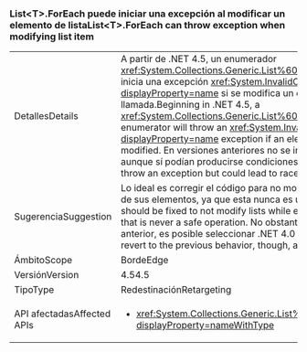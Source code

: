 ### <a name="listlttgtforeach-can-throw-exception-when-modifying-list-item"></a><span data-ttu-id="7fe14-101">List&lt;T&gt;.ForEach puede iniciar una excepción al modificar un elemento de lista</span><span class="sxs-lookup"><span data-stu-id="7fe14-101">List&lt;T&gt;.ForEach can throw exception when modifying list item</span></span>

|   |   |
|---|---|
|<span data-ttu-id="7fe14-102">Detalles</span><span class="sxs-lookup"><span data-stu-id="7fe14-102">Details</span></span>|<span data-ttu-id="7fe14-103">A partir de .NET 4.5, un enumerador <xref:System.Collections.Generic.List%601.ForEach(System.Action{%600})> inicia una excepción <xref:System.InvalidOperationException?displayProperty=name> si se modifica un elemento de la colección que realiza la llamada.</span><span class="sxs-lookup"><span data-stu-id="7fe14-103">Beginning in .NET 4.5, a <xref:System.Collections.Generic.List%601.ForEach(System.Action{%600})> enumerator will throw an <xref:System.InvalidOperationException?displayProperty=name> exception if an element in the calling collection is modified.</span></span> <span data-ttu-id="7fe14-104">En versiones anteriores no se iniciaban excepciones en estos casos, aunque sí podían producirse condiciones de carrera.</span><span class="sxs-lookup"><span data-stu-id="7fe14-104">Previously, this would not throw an exception but could lead to race conditions.</span></span>|
|<span data-ttu-id="7fe14-105">Sugerencia</span><span class="sxs-lookup"><span data-stu-id="7fe14-105">Suggestion</span></span>|<span data-ttu-id="7fe14-106">Lo ideal es corregir el código para no modificar listas durante la enumeración de sus elementos, ya que esta nunca es una operación segura.</span><span class="sxs-lookup"><span data-stu-id="7fe14-106">Ideally, code should be fixed to not modify lists while enumerating their elements because that is never a safe operation.</span></span> <span data-ttu-id="7fe14-107">No obstante, para revertir al comportamiento anterior, es posible seleccionar .NET 4.0 como destino de una aplicación.</span><span class="sxs-lookup"><span data-stu-id="7fe14-107">To revert to the previous behavior, though, an app may target .NET 4.0.</span></span>|
|<span data-ttu-id="7fe14-108">Ámbito</span><span class="sxs-lookup"><span data-stu-id="7fe14-108">Scope</span></span>|<span data-ttu-id="7fe14-109">Borde</span><span class="sxs-lookup"><span data-stu-id="7fe14-109">Edge</span></span>|
|<span data-ttu-id="7fe14-110">Versión</span><span class="sxs-lookup"><span data-stu-id="7fe14-110">Version</span></span>|<span data-ttu-id="7fe14-111">4.5</span><span class="sxs-lookup"><span data-stu-id="7fe14-111">4.5</span></span>|
|<span data-ttu-id="7fe14-112">Tipo</span><span class="sxs-lookup"><span data-stu-id="7fe14-112">Type</span></span>|<span data-ttu-id="7fe14-113">Redestinación</span><span class="sxs-lookup"><span data-stu-id="7fe14-113">Retargeting</span></span>|
|<span data-ttu-id="7fe14-114">API afectadas</span><span class="sxs-lookup"><span data-stu-id="7fe14-114">Affected APIs</span></span>|<ul><li><xref:System.Collections.Generic.List%601.ForEach(System.Action{%600})?displayProperty=nameWithType></li></ul>|


